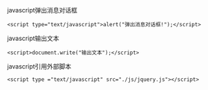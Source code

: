 javascript弹出消息对话框

    <script type="text/javascript">alert("弹出消息对话框!");</script>

javascript输出文本

    <script>document.write("输出文本");</script>

javascript引用外部脚本

    <script type ="text/javascript" src="./js/jquery.js"></script>

